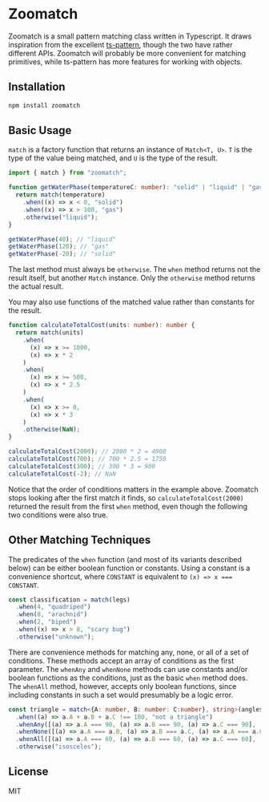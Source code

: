 # Zoomatch

Zoomatch is a small pattern matching class written in Typescript. It draws inspiration from the excellent [ts-pattern](https://github.com/gvergnaud/ts-pattern), though the two have rather different APIs. Zoomatch will probably be more convenient for matching primitives, while ts-pattern has more features for working with objects.

## Installation

```bash
npm install zoomatch
```

## Basic Usage

`match` is a factory function that returns an instance of `Match<T, U>`. `T` is the type of the value being matched, and `U` is the type of the result.

```ts
import { match } from "zoomatch";

function getWaterPhase(temperatureC: number): "solid" | "liquid" | "gas" {
  return match(temperature)
    .when((x) => x < 0, "solid")
    .when((x) => x > 100, "gas")
    .otherwise("liquid");
}

getWaterPhase(40); // "liquid"
getWaterPhase(120); // "gas"
getWaterPhase(-20); // "solid"
```

The last method must always be `otherwise`. The `when` method returns not the result itself, but another `Match` instance. Only the `otherwise` method returns the actual result.

You may also use functions of the matched value rather than constants for the result.

```ts
function calculateTotalCost(units: number): number {
  return match(units)
    .when(
      (x) => x >= 1000,
      (x) => x * 2
    )
    .when(
      (x) => x >= 500,
      (x) => x * 2.5
    )
    .when(
      (x) => x >= 0,
      (x) => x * 3
    )
    .otherwise(NaN);
}

calculateTotalCost(2000); // 2000 * 2 = 4000
calculateTotalCost(700); // 700 * 2.5 = 1750
calculateTotalCost(300); // 300 * 3 = 900
calculateTotalCost(-2); // NaN
```

Notice that the order of conditions matters in the example above. Zoomatch stops looking after the first match
it finds, so `calculateTotalCost(2000)` returned the result from the first `when` method, even though the following two
conditions were also true.

## Other Matching Techniques

The predicates of the `when` function (and most of its variants described below) can be either boolean function or constants. Using a constant is a convenience shortcut, where `CONSTANT` is equivalent to `(x) => x === CONSTANT`.

```ts
const classification = match(legs)
  .when(4, "quadriped")
  .when(8, "arachnid")
  .when(2, "biped")
  .when((x) => x > 8, "scary bug")
  .otherwise("unknown");
```

There are convenience methods for matching any, none, or all of a set of conditions. These methods accept an array
of conditions as the first parameter. The `whenAny` and `whenNone` methods can use constants and/or boolean functions as the conditions, just as the basic `when` method does. The `whenAll` method, however, accepts only boolean functions, since including constants in such a set would presumably be a logic error.

```ts
const triangle = match<{A: number, B: number: C:number}, string>(angles)
  .when((a) => a.A + a.B + a.C !== 180, "not a triangle")
  .whenAny([(a) => a.A === 90, (a) => a.B === 90, (a) => a.C === 90], 'right')
  .whenNone([(a) => a.A === a.B, (a) => a.B === a.C, (a) => a.A === a.C], 'scalene')
  .whenAll([(a) => a.A === 60, (a) => a.B === 60, (a) => a.C === 60], 'equilateral')
  .otherwise("isosceles");
```

## License

MIT
